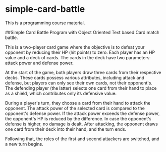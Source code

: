 # simple-card-battle
This is a programming course material.

##Simple Card Battle Program with Object Oriented
Text based Card match battle.

This is a two-player card game where the objective is to defeat your opponent by reducing their HP (hit points) to zero. Each player has an HP value and a deck of cards. The cards in the deck have two parameters: attack power and defense power.

At the start of the game, both players draw three cards from their respective decks. These cards possess various attributes, including attack and defense, but players can only see their own cards, not their opponent's. The defending player (the latter) selects one card from their hand to place as a shield, which contributes only its defensive value.

During a player's turn, they choose a card from their hand to attack the opponent. The attack power of the selected card is compared to the opponent's defense power. If the attack power exceeds the defense power, the opponent's HP is reduced by the difference. In case the opponent's defense is higher, no damage is dealt. After attacking, the opponent draws one card from their deck into their hand, and the turn ends.

Following that, the roles of the first and second attackers are switched, and a new turn begins.
